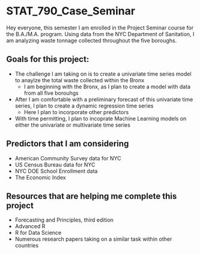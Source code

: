 # STAT_790_Case_Seminar
Hey everyone, this semester I am enrolled in the Project Seminar course for the B.A./M.A. program. Using data from the NYC Department of Sanitation, I am analyzing waste tonnage collected throughout the five boroughs.

## Goals for this project:
* The challenge I am taking on is to create a univariate time series model to anaylze the total waste collected within the Bronx
  + I am beginning with the Bronx, as I plan to create a model with data from all five borouhgs
* After I am comfortable with a preliminary forecast of this univariate time series, I plan to create a dynamic regression time series
  + Here I plan to incorporate other predictors
* With time permitting, I plan to incoprate Machine Learning models on either the univariate or multivariate time series

## Predictors that I am considering
* American Community Survey data for NYC
* US Census Bureau data for NYC
* NYC DOE School Enrollment data
* The Economic Index

## Resources that are helping me complete this project
* Forecasting and Principles, third edition 
* Advanced R
* R for Data Science
* Numerous research papers taking on a similar task within other countries

